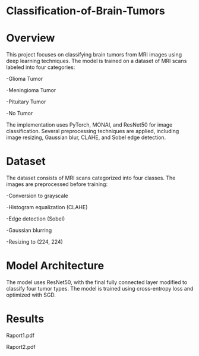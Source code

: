# Classification-of-Brain-Tumors

# Overview

This project focuses on classifying brain tumors from MRI images using deep learning techniques. The model is trained on a dataset of MRI scans labeled into four categories:

-Glioma Tumor

-Meningioma Tumor

-Pituitary Tumor

-No Tumor

The implementation uses PyTorch, MONAI, and ResNet50 for image classification. Several preprocessing techniques are applied, including image resizing, Gaussian blur, CLAHE, and Sobel edge detection.

# Dataset

The dataset consists of MRI scans categorized into four classes. The images are preprocessed before training:

-Conversion to grayscale

-Histogram equalization (CLAHE)

-Edge detection (Sobel)

-Gaussian blurring

-Resizing to (224, 224)

# Model Architecture

The model uses ResNet50, with the final fully connected layer modified to classify four tumor types. The model is trained using cross-entropy loss and optimized with SGD.

# Results

Raport1.pdf

Raport2.pdf
